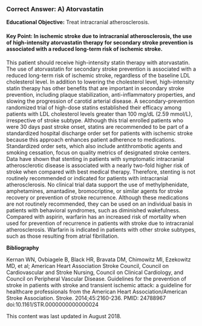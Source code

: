 
### Correct Answer: A) Atorvastatin 

**Educational Objective:** Treat intracranial atherosclerosis.

#### **Key Point:** In ischemic stroke due to intracranial atherosclerosis, the use of high-intensity atorvastatin therapy for secondary stroke prevention is associated with a reduced long-term risk of ischemic stroke.

This patient should receive high-intensity statin therapy with atorvastatin. The use of atorvastatin for secondary stroke prevention is associated with a reduced long-term risk of ischemic stroke, regardless of the baseline LDL cholesterol level. In addition to lowering the cholesterol level, high-intensity statin therapy has other benefits that are important in secondary stroke prevention, including plaque stabilization, anti-inflammatory properties, and slowing the progression of carotid arterial disease. A secondary-prevention randomized trial of high-dose statins established their efficacy among patients with LDL cholesterol levels greater than 100 mg/dL (2.59 mmol/L), irrespective of stroke subtype. Although this trial enrolled patients who were 30 days past stroke onset, statins are recommended to be part of a standardized hospital discharge order set for patients with ischemic stroke because this approach enhances patient adherence to medications. Standardized order sets, which also include antithrombotic agents and smoking cessation, focus on quality metrics of designated stroke centers.
Data have shown that stenting in patients with symptomatic intracranial atherosclerotic disease is associated with a nearly two-fold higher risk of stroke when compared with best medical therapy. Therefore, stenting is not routinely recommended or indicated for patients with intracranial atherosclerosis.
No clinical trial data support the use of methylphenidate, amphetamines, amantadine, bromocriptine, or similar agents for stroke recovery or prevention of stroke recurrence. Although these medications are not routinely recommended, they can be used on an individual basis in patients with behavioral syndromes, such as diminished wakefulness.
Compared with aspirin, warfarin has an increased risk of mortality when used for prevention of recurrence in patients with stroke due to intracranial atherosclerosis. Warfarin is indicated in patients with other stroke subtypes, such as those resulting from atrial fibrillation.

**Bibliography**

Kernan WN, Ovbiagele B, Black HR, Bravata DM, Chimowitz MI, Ezekowitz MD, et al; American Heart Association Stroke Council, Council on Cardiovascular and Stroke Nursing, Council on Clinical Cardiology, and Council on Peripheral Vascular Disease. Guidelines for the prevention of stroke in patients with stroke and transient ischemic attack: a guideline for healthcare professionals from the American Heart Association/American Stroke Association. Stroke. 2014;45:2160-236. PMID: 24788967 doi:10.1161/STR.0000000000000024

This content was last updated in August 2018.